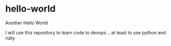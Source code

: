 # hello-world
Another Hello World

I will use this repository to learn code to devops ...at least to use python and ruby
